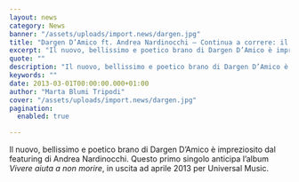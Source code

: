 ```yaml
---
layout: news
category: News
banner: "/assets/uploads/import.news/dargen.jpg"
title: "Dargen D’Amico ft. Andrea Nardinocchi – Continua a correre: il video"
excerpt: "Il nuovo, bellissimo e poetico brano di Dargen D’Amico è impreziosito dal featuring di Andrea Nardinocchi. Questo primo singolo anticipa l’album Vivere aiuta a non morire, in uscita ad aprile 2013 per Universal Music.  "
quote: ""
description: "Il nuovo, bellissimo e poetico brano di Dargen D’Amico è impreziosito dal featuring di Andrea Nardinocchi. Questo primo singolo anticipa l’album Vivere aiuta a non morire, in uscita ad aprile 2013 per Universal Music.  "
keywords: ""
date: 2013-03-01T00:00:00.000+01:00
author: "Marta Blumi Tripodi"
cover: "/assets/uploads/import.news/dargen.jpg"
pagination:
  enabled: true

---
```


Il nuovo, bellissimo e poetico brano di Dargen D’Amico è impreziosito dal featuring di Andrea Nardinocchi. Questo primo singolo anticipa l’album _Vivere aiuta a non morire_, in uscita ad aprile 2013 per Universal Music.

  